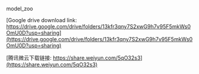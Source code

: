 model_zoo

[Google drive download link: https://drive.google.com/drive/folders/13kfr3qny7S2xwG9h7v95F5mkWs0OmU0D?usp=sharing](https://drive.google.com/drive/folders/13kfr3qny7S2xwG9h7v95F5mkWs0OmU0D?usp=sharing)

[腾讯微云下载链接: https://share.weiyun.com/5qO32s3](https://share.weiyun.com/5qO32s3)
